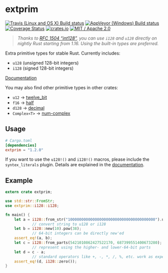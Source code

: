 extprim
=======

[![Travis (Linux and OS X) Build status](https://travis-ci.org/kennytm/extprim.svg?branch=master)](https://travis-ci.org/kennytm/extprim)
[![AppVeyor (Windows) Build status](https://ci.appveyor.com/api/projects/status/59h8ugya24odwtgd/branch/master?svg=true)](https://ci.appveyor.com/project/kennytm/extprim/branch/master)
[![Coverage Status](https://coveralls.io/repos/github/kennytm/extprim/badge.svg?branch=master)](https://coveralls.io/github/kennytm/extprim?branch=master)
[![crates.io](http://meritbadge.herokuapp.com/extprim)](https://crates.io/crates/extprim)
[![MIT / Apache 2.0](https://img.shields.io/badge/license-MIT%20%2f%20Apache%202.0-blue.svg)](./LICENSE-APACHE.txt)

> *Thanks to [RFC 1504 “int128”](https://github.com/rust-lang/rfcs/blob/master/text/1504-int128.md), you can use `i128`
> and `u128` directly on nightly Rust starting from 1.16. Using the built-in types are preferred.*

Extra primitive types for stable Rust. Currently includes:

* `u128` (unsigned 128-bit integers)
* `i128` (signed 128-bit integers)

[Documentation](https://docs.rs/extprim)

You may also find other primitive types in other crates:

* `u12` → [twelve_bit](https://crates.io/crates/twelve_bit)
* `f16` → [half](https://crates.io/crates/half)
* `d128` → [decimal](https://crates.io/crates/decimal)
* `Complex<T>` → [num-complex](https://crates.io/crates/num-complex)

Usage
-----

```toml
# Cargo.toml
[dependencies]
extprim = "1.2.0"
```

If you want to use the `u128!()` and `i128!()` macros, please include the `syntex_literals` plugin.
Details are explained in the [documentation](https://docs.rs/extprim_literals).

Example
-------

```rust
extern crate extprim;

use std::str::FromStr;
use extprim::i128::i128;

fn main() {
    let a = i128::from_str("100000000000000000000000000000000000000").unwrap();
            // convert string to u128 or i128
    let b = i128::new(10).pow(38);
            // 64-bit integers can be directly new'ed
    assert_eq!(a, b);
    let c = i128::from_parts(5421010862427522170, 687399551400673280);
            // represent using the higher- and lower-64-bit parts
    let d = c - a;
            // standard operators like +, -, *, /, %, etc. work as expected.
    assert_eq!(d, i128::zero());
}
```

